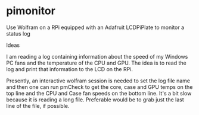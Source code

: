 # pimonitor
Use Wolfram on a RPi equipped with an Adafruit LCDPiPlate to monitor a status log

Ideas

I am reading a log containing information about the speed of my Windows PC fans and the temperature
of the CPU and GPU.  The idea is to read the log and print that information to the LCD on the RPi.

Presently, an interactive wolfram session is needed to set the log file name and then one can run
pmCheck to get the core, case and GPU temps on the top line and the CPU and Case fan speeds on the 
bottom line.  It's a bit slow because it is reading a long file.  Preferable would be to grab just
the last line of the file, if possible.
